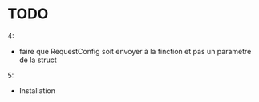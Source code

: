 # TODO


4:

- faire que RequestConfig soit envoyer à la finction et pas un parametre de la struct

5:

- Installation

